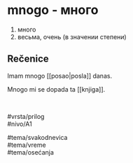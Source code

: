 # mnogo - много

1. много  
2. весьма, очень (в значении степени)

## Rečenice

Imam mnogo [[posao|posla]] danas.

Mnogo mi se dopada ta [[knjiga]].

<br>

#vrsta/prilog  
#nivo/A1  

#tema/svakodnevica  
#tema/vreme  
#tema/osećanja  
